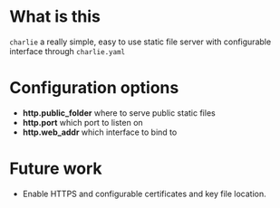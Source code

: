 # What is this

`charlie` a really simple, easy to use static file server with configurable interface through `charlie.yaml`

# Configuration options

* **http.public_folder** where to serve public static files
* **http.port** which port to listen on
* **http.web_addr** which interface to bind to

# Future work

* Enable HTTPS and configurable certificates and key file location.
